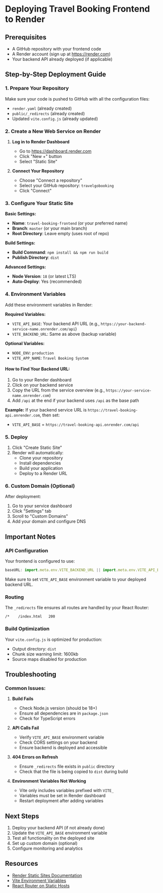 # Deploying Travel Booking Frontend to Render

## Prerequisites
- A GitHub repository with your frontend code
- A Render account (sign up at https://render.com)
- Your backend API already deployed (if applicable)

## Step-by-Step Deployment Guide

### 1. Prepare Your Repository
Make sure your code is pushed to GitHub with all the configuration files:
- `render.yaml` (already created)
- `public/_redirects` (already created)
- Updated `vite.config.js` (already updated)

### 2. Create a New Web Service on Render

1. **Log in to Render Dashboard**
   - Go to https://dashboard.render.com
   - Click "New +" button
   - Select "Static Site"

2. **Connect Your Repository**
   - Choose "Connect a repository"
   - Select your GitHub repository: `travelgobooking`
   - Click "Connect"

### 3. Configure Your Static Site

**Basic Settings:**
- **Name**: `travel-booking-frontend` (or your preferred name)
- **Branch**: `master` (or your main branch)
- **Root Directory**: Leave empty (uses root of repo)

**Build Settings:**
- **Build Command**: `npm install && npm run build`
- **Publish Directory**: `dist`

**Advanced Settings:**
- **Node Version**: `18` (or latest LTS)
- **Auto-Deploy**: Yes (recommended)

### 4. Environment Variables

Add these environment variables in Render:

**Required Variables:**
- `VITE_API_BASE`: Your backend API URL (e.g., `https://your-backend-service-name.onrender.com/api`)
- `VITE_BACKEND_URL`: Same as above (backup variable)

**Optional Variables:**
- `NODE_ENV`: `production`
- `VITE_APP_NAME`: `Travel Booking System`

#### How to Find Your Backend URL:
1. Go to your Render dashboard
2. Click on your backend service
3. Copy the URL from the service overview (e.g., `https://your-service-name.onrender.com`)
4. Add `/api` at the end if your backend uses `/api` as the base path

**Example:**
If your backend service URL is `https://travel-booking-api.onrender.com`, then set:
- `VITE_API_BASE` = `https://travel-booking-api.onrender.com/api`

### 5. Deploy

1. Click "Create Static Site"
2. Render will automatically:
   - Clone your repository
   - Install dependencies
   - Build your application
   - Deploy to a Render URL

### 6. Custom Domain (Optional)

After deployment:
1. Go to your service dashboard
2. Click "Settings" tab
3. Scroll to "Custom Domains"
4. Add your domain and configure DNS

## Important Notes

### API Configuration
Your frontend is configured to use:
```javascript
baseURL: import.meta.env.VITE_BACKEND_URL || import.meta.env.VITE_API_BASE || 'http://localhost:5000/api'
```

Make sure to set `VITE_API_BASE` environment variable to your deployed backend URL.

### Routing
The `_redirects` file ensures all routes are handled by your React Router:
```
/*    /index.html   200
```

### Build Optimization
Your `vite.config.js` is optimized for production:
- Output directory: `dist`
- Chunk size warning limit: 1600kb
- Source maps disabled for production

## Troubleshooting

### Common Issues:

1. **Build Fails**
   - Check Node.js version (should be 18+)
   - Ensure all dependencies are in `package.json`
   - Check for TypeScript errors

2. **API Calls Fail**
   - Verify `VITE_API_BASE` environment variable
   - Check CORS settings on your backend
   - Ensure backend is deployed and accessible

3. **404 Errors on Refresh**
   - Ensure `_redirects` file exists in `public` directory
   - Check that the file is being copied to `dist` during build

4. **Environment Variables Not Working**
   - Vite only includes variables prefixed with `VITE_`
   - Variables must be set in Render dashboard
   - Restart deployment after adding variables

## Next Steps

1. Deploy your backend API (if not already done)
2. Update the `VITE_API_BASE` environment variable
3. Test all functionality on the deployed site
4. Set up custom domain (optional)
5. Configure monitoring and analytics

## Resources

- [Render Static Sites Documentation](https://render.com/docs/static-sites)
- [Vite Environment Variables](https://vitejs.dev/guide/env-and-mode.html)
- [React Router on Static Hosts](https://reactrouter.com/en/main/guides/deploy)